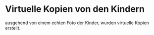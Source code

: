 # Virtuelle Kopien von den Kindern


ausgehend von einem echten Foto der Kinder, wurden virtuelle Kopien erstellt.
